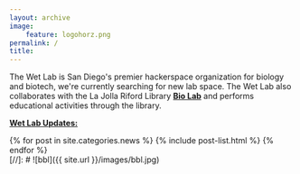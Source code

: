 ```yaml
---
layout: archive
image: 
    feature: logohorz.png
permalink: /
title: 
---
```

The Wet Lab is San Diego's premier hackerspace organization for biology and biotech, we're currently searching for new lab space.  The Wet Lab also collaborates with the La Jolla Riford Library **<a href="http://lajollalibrary.org/your-library/bio-lab/">Bio Lab</a>** and performs educational activities through the library. 

**<a href="{{ site.url }}/news">Wet Lab Updates:</a>**
<div class="tiles">
{% for post in site.categories.news %}
  {% include post-list.html %}
{% endfor %}
</div><!-- /.tiles -->
[//]: # ![bbl]({{ site.url }}/images/bbl.jpg)

